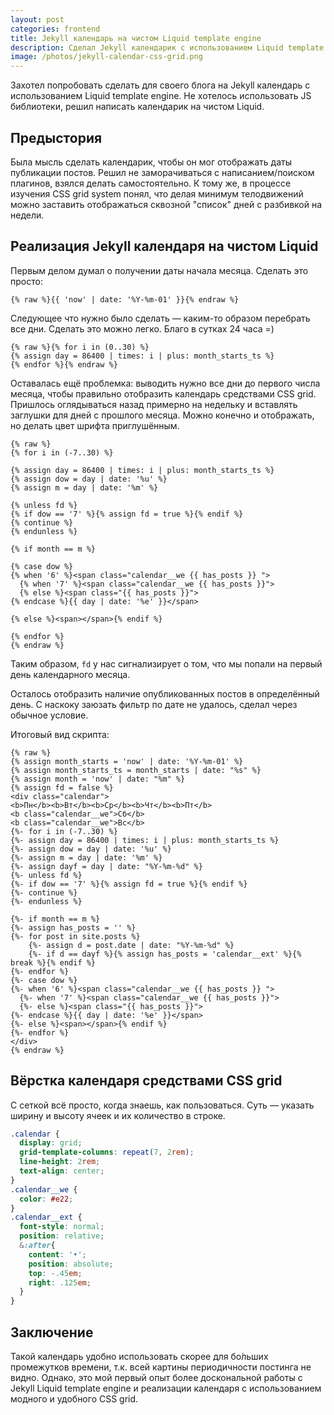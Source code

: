 ```yaml
---
layout: post
categories: frontend
title: Jekyll календарь на чистом Liquid template engine
description: Сделал Jekyll календарик с использованием Liquid template engine и CSS grid system
image: /photos/jekyll-calendar-css-grid.png
---
```


Захотел попробовать сделать для своего блога на Jekyll календарь с использованием Liquid template engine. Не хотелось использовать JS библиотеки, решил написать календарик на чистом Liquid.

## Предыстория

Была мысль сделать календарик, чтобы он мог отображать даты публикации постов. Решил не заморачиваться с написанием/поиском плагинов, взялся делать самостоятельно. К тому же, в процессе изучения CSS grid system понял, что делая минимум телодвижений можно заставить отображаться сквозной "список" дней с разбивкой на недели.

## Реализация Jekyll календаря на чистом Liquid

Первым делом думал о получении даты начала месяца. Сделать это просто:

```liquid
{% raw %}{{ 'now' | date: '%Y-%m-01' }}{% endraw %}
```

Следующее что нужно было сделать &mdash; каким-то образом перебрать все дни. Сделать это можно легко. Благо в сутках 24 часа =)

```liquid
{% raw %}{% for i in (0..30) %}
{% assign day = 86400 | times: i | plus: month_starts_ts %}
{% endfor %}{% endraw %}
```

Оставалась ещё проблемка: выводить нужно все дни до первого числа месяца, чтобы правильно отобразить календарь средствами CSS grid. Пришлось оглядываться назад примерно на недельку и вставлять заглушки для дней с прошлого месяца. Можно конечно и отображать, но делать цвет шрифта приглушённым.

```liquid
{% raw %}
{% for i in (-7..30) %}

{% assign day = 86400 | times: i | plus: month_starts_ts %}
{% assign dow = day | date: '%u' %}
{% assign m = day | date: '%m' %}

{% unless fd %}
{% if dow == '7' %}{% assign fd = true %}{% endif %}
{% continue %}
{% endunless %}

{% if month == m %}

{% case dow %}
{% when '6' %}<span class="calendar__we {{ has_posts }} ">
  {% when '7' %}<span class="calendar__we {{ has_posts }}">
  {% else %}<span class="{{ has_posts }}">
{% endcase %}{{ day | date: '%e' }}</span>

{% else %}<span></span>{% endif %}

{% endfor %}
{% endraw %}
```

Таким образом, `fd` у нас сигнализирует о том, что мы попали на первый день календарного месяца.

Осталось отобразить наличие опубликованных постов в определённый день. С наскоку заюзать фильтр по дате не удалось, сделал через обычное условие.

Итоговый вид скрипта:

```liquid
{% raw %}
{% assign month_starts = 'now' | date: '%Y-%m-01' %}
{% assign month_starts_ts = month_starts | date: "%s" %}
{% assign month = 'now' | date: "%m" %}
{% assign fd = false %}
<div class="calendar">
<b>Пн</b><b>Вт</b><b>Ср</b><b>Чт</b><b>Пт</b>
<b class="calendar__we">Сб</b>
<b class="calendar__we">Вс</b>
{%- for i in (-7..30) %}
{%- assign day = 86400 | times: i | plus: month_starts_ts %}
{%- assign dow = day | date: '%u' %}
{%- assign m = day | date: '%m' %}
{%- assign dayf = day | date: "%Y-%m-%d" %}
{%- unless fd %}
{%- if dow == '7' %}{% assign fd = true %}{% endif %}
{%- continue %}
{%- endunless %}

{%- if month == m %}
{%- assign has_posts = '' %}
{%- for post in site.posts %}
    {%- assign d = post.date | date: "%Y-%m-%d" %}
    {%- if d == dayf %}{% assign has_posts = 'calendar__ext' %}{% break %}{% endif %}
{%- endfor %}
{%- case dow %}
{%- when '6' %}<span class="calendar__we {{ has_posts }} ">
  {%- when '7' %}<span class="calendar__we {{ has_posts }}">
  {%- else %}<span class="{{ has_posts }}">
{%- endcase %}{{ day | date: '%e' }}</span>
{%- else %}<span></span>{% endif %}
{%- endfor %}
</div>
{% endraw %}
```

## Вёрстка календаря средствами CSS grid

С сеткой всё просто, когда знаешь, как пользоваться. Суть &mdash; указать ширину и высоту ячеек и их количество в строке.

```scss
.calendar {
  display: grid;
  grid-template-columns: repeat(7, 2rem);
  line-height: 2rem;
  text-align: center;
}
.calendar__we {
  color: #e22;
}
.calendar__ext {
  font-style: normal;
  position: relative;
  &:after{
    content: '•';
    position: absolute;
    top: -.45em;
    right: .125em;
  }
}
```

## Заключение

Такой календарь удобно использовать скорее для бо́льших промежутков времени, т.к. всей картины периодичности постинга не видно. Однако, это мой первый опыт более доскональной работы с Jekyll Liquid template engine и реализации календаря с использованием модного и удобного CSS grid.
